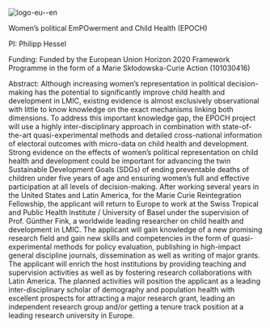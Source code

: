 ![logo-eu--en](https://github.com/PhilippHessel/EPOCH_Project/assets/43395525/1acac646-ca9f-422b-81a5-0189135f45fd)



Women’s political EmPOwerment and Child Health (EPOCH)

PI: Philipp Hessel

Funding: Funded by the European Union Horizon 2020 Framework Programme in the form of a Marie Skłodowska-Curie Action (101030416)

Abstract: Although increasing women’s representation in political decision-making has the potential to significantly improve child health and development in LMIC, existing evidence is almost exclusively observational with little to know knowledge on the exact mechanisms linking both dimensions. To address this important knowledge gap, the EPOCH project will use a highly inter-disciplinary approach in combination with state-of-the-art quasi-experimental methods and detailed cross-national information of electoral outcomes with micro-data on child health and development. Strong evidence on the effects of women’s political representation on child health and development could be important for advancing the twin Sustainable Development Goals (SDGs) of ending preventable deaths of children under five years of age and ensuring women’s full and effective participation at all levels of decision-making. After working several years in the United States and Latin America, for the Marie Curie Reintegration Fellowship, the applicant will return to Europe to work at the Swiss Tropical and Public Health Institute / University of Basel under the supervision of Prof. Günther Fink, a worldwide leading researcher on child health and development in LMIC. The applicant will gain knowledge of a new promising research field and gain new skills and competencies in the form of quasi-experimental methods for policy evaluation, publishing in high-impact general discipline journals, dissemination as well as writing of major grants. The applicant will enrich the host institutions by providing teaching and supervision activities as well as by fostering research collaborations with Latin America. The planned activities will position the applicant as a leading inter-disciplinary scholar of demography and population health with excellent prospects for attracting a major research grant, leading an independent research group and/or getting a tenure track position at a leading research university in Europe.
